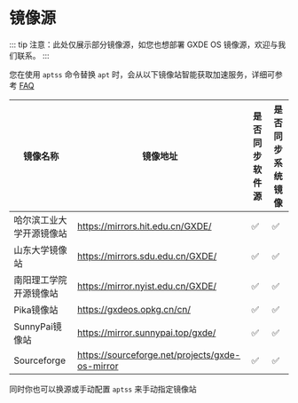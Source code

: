 # 镜像源

::: tip
注意：此处仅展示部分镜像源，如您也想部署 GXDE OS 镜像源，欢迎与我们联系。
:::

您在使用 `aptss` 命令替换 `apt` 时，会从以下镜像站智能获取加速服务，详细可参考 [FAQ](/install/faq)

| 镜像名称 | 镜像地址 | 是否同步软件源 | 是否同步系统镜像 |
| --- | --- | --- | --- |
| 哈尔滨工业大学开源镜像站 | https://mirrors.hit.edu.cn/GXDE/ | ✅ | ✅ |
| 山东大学镜像站 | https://mirrors.sdu.edu.cn/GXDE/ | ✅ | ✅ |
| 南阳理工学院开源镜像站 | https://mirror.nyist.edu.cn/GXDE/ | ✅ | ✅ |
| Pika镜像站 | https://gxdeos.opkg.cn/cn/ | ✅ | ✅ |
| SunnyPai镜像站 | https://mirror.sunnypai.top/gxde/ | ✅ | ✅ |
| Sourceforge | https://sourceforge.net/projects/gxde-os-mirror | ✅ | ✅ |

同时你也可以换源或手动配置 `aptss` 来手动指定镜像站
